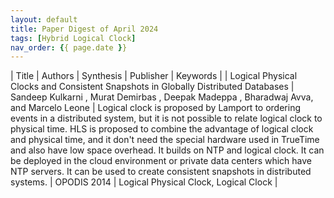 ```yaml
---
layout: default
title: Paper Digest of April 2024
tags: [Hybrid Logical Clock]
nav_order: {{ page.date }}
---
```


| Title                                                                              | Authors                                                                                | Synthesis                                                                                                                                                                                                                                                                                                                                                                                                                                                                                                                      | Publisher   | Keywords                              |
| Logical Physical Clocks and Consistent Snapshots in Globally Distributed Databases | Sandeep Kulkarni , Murat Demirbas , Deepak Madeppa , Bharadwaj Avva, and Marcelo Leone | Logical clock is proposed by Lamport to ordering events in a distributed system, but it is not possible to relate logical clock to physical time. HLS is proposed to combine the advantage of logical clock and physical time, and it don't need the special hardware used in TrueTime and also have low space overhead. It builds on NTP and logical clock. It can be deployed in the cloud environment or private data centers which have NTP servers. It can be used to create consistent snapshots in distributed systems. | OPODIS 2014 | Logical Physical Clock, Logical Clock |
